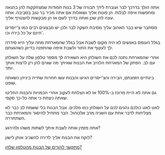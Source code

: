 אתה הולך בדרכך לבר ועוברת לידך חבורה של 3 בנות חמודות שמצחקקות להן בהנאה ומחפשות איפה לבלות. הן פונות אליך ושואלות אם אתה מכיר בר טוב בסביבה.
אתה עונה להן שכן ואתה בדרך לשם אז הן מבקשות להצטרף אליך.

מסתבר שיש בבר האהוב עליך מסיבת השקה לבר ולכן יש מבצעים רבים כמו צ'ייסרים חינם על כל בירה וכו'.

בגלל העומס באנשים לא היה מקום לשבת אבל בגלל שהמארחת מתה עליך היא סידרה לך לעקוף את התור ולשבת איפה שהתפנה בדיוק כשהגעתם.

אחרי שהמארחת נתנה לכם את השולחן היא השאירה לך מספר טלפון שלה על השולחן עם לב.
הפתק של המארחת הלהיב את הבנות שאיתך מה שגרם להן רק לרצות אותך יותר.

בינתיים הזמנתם, הבירה והצ'ייסרים הגיעו והבנות עשו תחרות שתייה ביניהן כשאתה שופט.

גם אתה לא היית מרוכז ב-100% אז לא הצלחת לעקוב אחרי הכמויות והבנות החליטו שאתה ניצחת כי אתה כל-כך סקסי.

לאט לאט כולכם נהנים לכם על השולחן כמו מלכים.
אבל הבנות בלי ששמת לב כבר לא מצליחות לדבר אחת עם השניה מרב אלכוהול.
הבר מתחיל להיסגר והמארחת כבר השתחררה.

אתה מזמין אותה לשבת איתך לשתות משהו ולהירגע?

לוקח את הבנות אליך לדירה להשכיב אותן לישון?

[מתקשר להורים של הבנות מהטלפון שלהן?](phone/parents.md)
